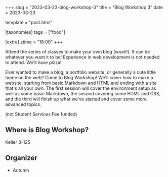 +++
slug = "2023-03-23-blog-workshop-3"
title = "Blog Workshop 3"
date = 2023-03-23

template = "post.html"

[taxonomies]
tags = ["food"]

[extra]
ztime = "18:00"
+++

Attend the series of classes to make your own blog (woah!). It can be whatever you want it to be! Experience in web development is not needed to attend. We'll have pizza! 

<!-- more -->

Ever wanted to make a blog, a portfolio website, or generally a cute little home on the web? Come to Blog Workshop! We'll cover how to make a website, starting from basic Markdown and HTML and ending with a site that's all your own. The first session will cover the environment setup as well as some basic Markdown, the second covering some HTML and CSS, and the third will finish up what we've started and cover some more advanced topics.

(not Student Services Fee funded)

## Where is Blog Workshop?

Keller 3-125

## Organizer
* Autumn

